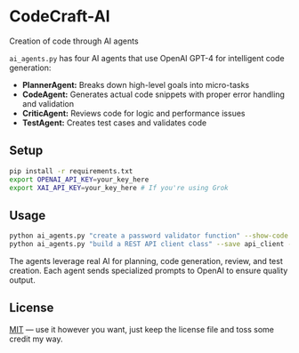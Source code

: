 # CodeCraft-AI
Creation of code through AI agents

`ai_agents.py` has four AI agents that use OpenAI GPT-4 for intelligent code generation:

* **PlannerAgent:** Breaks down high-level goals into micro-tasks  
* **CodeAgent:** Generates actual code snippets with proper error handling and validation
* **CriticAgent:** Reviews code for logic and performance issues
* **TestAgent:** Creates test cases and validates code

## Setup

```bash
pip install -r requirements.txt
export OPENAI_API_KEY=your_key_here
export XAI_API_KEY=your_key_here # If you're using Grok
```

## Usage

```bash
python ai_agents.py "create a password validator function" --show-code
python ai_agents.py "build a REST API client class" --save api_client --show-tests
```

The agents leverage real AI for planning, code generation, review, and test creation. Each agent sends specialized prompts to OpenAI to ensure quality output.

## License
[MIT](LICENSE) — use it however you want, just keep the license file and toss some credit my way.
